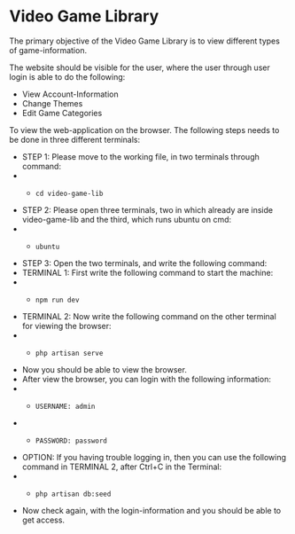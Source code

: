 <h1>Video Game Library</h1>


<p>
The primary objective of the Video Game Library is to view different types of game-information.

The website should be visible for the user, where the user through user login is able to do the following:
*   View Account-Information
*   Change Themes
*   Edit Game Categories

To view the web-application on the browser. The following steps needs to be done in three different terminals:
*   STEP 1: Please move to the working file, in two terminals through command:
* *     cd video-game-lib

*   STEP 2: Please open three terminals, two in which already are inside video-game-lib and the third, which runs ubuntu on cmd:
* *     ubuntu

*   STEP 3: Open the two terminals, and write the following command:
*   TERMINAL 1: First write the following command to start the machine:
* *     npm run dev
*   TERMINAL 2: Now write the following command on the other terminal for viewing the browser:
* *     php artisan serve

* Now you should be able to view the browser. 
* After view the browser, you can login with the following information:
* *     USERNAME: admin
* *     PASSWORD: password

* OPTION: If you having trouble logging in, then you can use the following command in TERMINAL 2, after Ctrl+C in the Terminal:
* *     php artisan db:seed
* Now check again, with the login-information and you should be able to get access.



</p>
